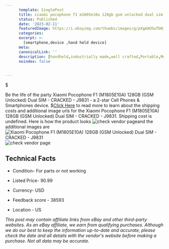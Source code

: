 ```yaml
---
      template: SinglePost
      title: xiaomi pocophone f1 m1805e10a 128gb gsm unlocked dual sim cracked j9831
      status: Published
      date: '2023-02-11'
      featuredImage: https://i.ebayimg.com/thumbs/images/g/pXgAAOSwTbNj4UrY/s-l225.jpg
      categories: 
      excerpt: >-
        [smartphone,device ,hand held device]
      meta:
      canonicalLink: ''
      description: [handheld,industrially made,well crafted,Portable,Mobile,Compact,Convenient,Lightweight,Maneuverable,Man-portable,Miniature,Carriable,Hand-held,Light,Holdable,Transportable,Mobile device,Pocket-sized,On-the-go,Wireless,Cordless,Compact size,Convenient size, smartphone,device ,hand held device]
      noindex: false
      
        
---
```

$

Be the life of the party Xiaomi Pocophone F1 (M1805E10A) 128GB (GSM Unlocked) Dual SIM - CRACKED - J9831 - a 2-star Cell Phones & Smartphones device.
$[Click Here](https://www.ebay.com/itm/134439855326?hash=item1f4d3d64de%3Ag%3ApXgAAOSwTbNj4UrY&mkevt=1&mkcid=1&mkrid=711-53200-19255-0&campid=%253CePNCampaignId%253E&customid=%253CreferenceId%253E&toolid=10049) to read more to learn about the shipping costs and additional image urls for the Xiaomi Pocophone F1 (M1805E10A) 128GB (GSM Unlocked) Dual SIM - CRACKED - J9831. Shipping cost is undefined. Here is how the product looks ![check vendor page](https://i.ebayimg.com/thumbs/images/g/pXgAAOSwTbNj4UrY/s-l225.jpg)and the additional images are![Xiaomi Pocophone F1 (M1805E10A) 128GB (GSM Unlocked) Dual SIM - CRACKED - J9831](https://i.ebayimg.com/images/g/pXgAAOSwTbNj4UrY/s-l1600.jpg)![check vendor page](https://origin-galleryplus.ebayimg.com/ws/web/134439855326_2_0_1/225x225.jpg,https://origin-galleryplus.ebayimg.com/ws/web/134439855326_3_0_1/225x225.jpg,https://origin-galleryplus.ebayimg.com/ws/web/134439855326_4_0_1/225x225.jpg,https://origin-galleryplus.ebayimg.com/ws/web/134439855326_5_0_1/225x225.jpg,https://origin-galleryplus.ebayimg.com/ws/web/134439855326_6_0_1/225x225.jpg,https://origin-galleryplus.ebayimg.com/ws/web/134439855326_7_0_1/225x225.jpg,https://origin-galleryplus.ebayimg.com/ws/web/134439855326_8_0_1/225x225.jpg)



 ## Technical Facts 



     
      

 - Condition- For parts or not working 


      

 - Listed Price- 90.99 


      

 - Currency- USD 


      

 - Feedback score - 38593 


      

 - Location - US 


      
      

 *_This post may contain affiliate links from eBay and other third-party websites. As an eBay affiliate, we earn from qualifying purchases. Although we do our best to keep the information up-to-date and accurate, please check the date and all details with the vendor's website before making a purchase. Not all data may be accurate._*






